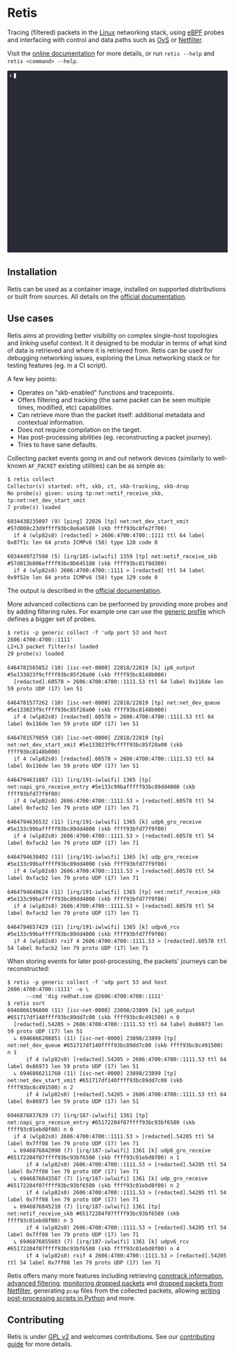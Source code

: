 # Retis

Tracing (filtered) packets in the [Linux](https://kernel.org) networking stack,
using [eBPF](https://ebpf.io) probes and interfacing with control and data paths
such as [OvS](https://www.openvswitch.org) or [Netfilter](https://netfilter.org).

Visit the [online documentation](https://retis.readthedocs.io) for more
details, or run `retis --help` and `retis <command> --help`.

![demo](demo.gif)

## Installation

Retis can be used as a container image, installed on supported distributions or
built from sources. All details on the [official
documentation](https://retis.readthedocs.io/en/stable/install/).

## Use cases

Retis aims at providing better visibility on complex single-host topologies and
linking useful context. It it designed to be modular in terms of what kind of
data is retrieved and where it is retrieved from. Retis can be used for
debugging networking issues, exploring the Linux networking stack or for testing
features (eg. in a CI script).

A few key points:

- Operates on "skb-enabled" functions and tracepoints.
- Offers filtering and tracking (the same packet can be seen multiple times,
  modified, etc) capabilities.
- Can retrieve more than the packet itself: additional metadata and contextual
  information.
- Does not require compilation on the target.
- Has post-processing abilities (eg. reconstructing a packet journey).
- Tries to have sane defaults.

Collecting packet events going in and out network devices (similarly to
well-known `AF_PACKET` existing utilities) can be as simple as:

```
$ retis collect
Collector(s) started: nft, skb, ct, skb-tracking, skb-drop
No probe(s) given: using tp:net:netif_receive_skb, tp:net:net_dev_start_xmit
7 probe(s) loaded

6034438235097 (9) [ping] 22026 [tp] net:net_dev_start_xmit #57d008c23d9ffff93bc8e6a6580 (skb ffff93bc8fe2f700)
  if 4 (wlp82s0) [redacted] > 2606:4700:4700::1111 ttl 64 label 0x87f1c len 64 proto ICMPv6 (58) type 128 code 0

6034449727598 (5) [irq/185-iwlwifi] 1359 [tp] net:netif_receive_skb #57d013b806effff93bc8b645180 (skb ffff93bc81f0d300)
  if 4 (wlp82s0) 2606:4700:4700::1111 > [redacted] ttl 54 label 0x9f52e len 64 proto ICMPv6 (58) type 129 code 0
```

The output is described in the [official
documentation](https://retis.readthedocs.io/en/stable/).

More advanced collections can be performed by providing more probes and by
adding filtering rules. For example one can use the [generic
profile](retis/profiles/generic.yaml) which defines a bigger set of probes.

```
$ retis -p generic collect -f 'udp port 53 and host 2606:4700:4700::1111'
L2+L3 packet filter(s) loaded
29 probe(s) loaded

6464781565852 (10) [isc-net-0000] 22818/22819 [k] ip6_output #5e133023f9cffff93bc85f28a00 (skb ffff93bc8148b000)
  [redacted].60578 > 2606:4700:4700::1111.53 ttl 64 label 0x116de len 59 proto UDP (17) len 51

6464781577262 (10) [isc-net-0000] 22818/22819 [tp] net:net_dev_queue #5e133023f9cffff93bc85f28a00 (skb ffff93bc8148b000)
  if 4 (wlp82s0) [redacted].60578 > 2606:4700:4700::1111.53 ttl 64 label 0x116de len 59 proto UDP (17) len 51

6464781579859 (10) [isc-net-0000] 22818/22819 [tp] net:net_dev_start_xmit #5e133023f9cffff93bc85f28a00 (skb ffff93bc8148b000)
  if 4 (wlp82s0) [redacted].60578 > 2606:4700:4700::1111.53 ttl 64 label 0x116de len 59 proto UDP (17) len 51

6464794631087 (11) [irq/191-iwlwifi] 1365 [tp] net:napi_gro_receive_entry #5e133c99bafffff93bc89dd4000 (skb ffff93bfd77f9f00)
  if 4 (wlp82s0) 2606:4700:4700::1111.53 > [redacted].60578 ttl 54 label 0xfacb2 len 79 proto UDP (17) len 71

6464794636532 (11) [irq/191-iwlwifi] 1365 [k] udp6_gro_receive #5e133c99bafffff93bc89dd4000 (skb ffff93bfd77f9f00)
  if 4 (wlp82s0) 2606:4700:4700::1111.53 > [redacted].60578 ttl 54 label 0xfacb2 len 79 proto UDP (17) len 71

6464794638402 (11) [irq/191-iwlwifi] 1365 [k] udp_gro_receive #5e133c99bafffff93bc89dd4000 (skb ffff93bfd77f9f00)
  if 4 (wlp82s0) 2606:4700:4700::1111.53 > [redacted].60578 ttl 54 label 0xfacb2 len 79 proto UDP (17) len 71

6464794640624 (11) [irq/191-iwlwifi] 1365 [tp] net:netif_receive_skb #5e133c99bafffff93bc89dd4000 (skb ffff93bfd77f9f00)
  if 4 (wlp82s0) 2606:4700:4700::1111.53 > [redacted].60578 ttl 54 label 0xfacb2 len 79 proto UDP (17) len 71

6464794657429 (11) [irq/191-iwlwifi] 1365 [k] udpv6_rcv #5e133c99bafffff93bc89dd4000 (skb ffff93bfd77f9f00)
  if 4 (wlp82s0) rxif 4 2606:4700:4700::1111.53 > [redacted].60578 ttl 54 label 0xfacb2 len 79 proto UDP (17) len 71
```

When storing events for later post-processing, the packets' journeys can be
reconstructed:

```
$ retis -p generic collect -f 'udp port 53 and host 2606:4700:4700::1111' -o \
      --cmd 'dig redhat.com @2606:4700:4700::1111'
$ retis sort
6946866196800 (11) [isc-net-0000] 23898/23899 [k] ip6_output #651717df140ffff93bc89dd7c00 (skb ffff93bc8c491500) n 0
  [redacted].54205 > 2606:4700:4700::1111.53 ttl 64 label 0x86973 len 59 proto UDP (17) len 51
  ↳ 6946866208851 (11) [isc-net-0000] 23898/23899 [tp] net:net_dev_queue #651717df140ffff93bc89dd7c00 (skb ffff93bc8c491500) n 1
      if 4 (wlp82s0) [redacted].54205 > 2606:4700:4700::1111.53 ttl 64 label 0x86973 len 59 proto UDP (17) len 51
  ↳ 6946866211760 (11) [isc-net-0000] 23898/23899 [tp] net:net_dev_start_xmit #651717df140ffff93bc89dd7c00 (skb ffff93bc8c491500) n 2
      if 4 (wlp82s0) [redacted].54205 > 2606:4700:4700::1111.53 ttl 64 label 0x86973 len 59 proto UDP (17) len 51

6946876837639 (7) [irq/187-iwlwifi] 1361 [tp] net:napi_gro_receive_entry #65172204f07ffff93bc93bf6580 (skb ffff93c01ebd8f00) n 0
  if 4 (wlp82s0) 2606:4700:4700::1111.53 > [redacted].54205 ttl 54 label 0x7ff08 len 79 proto UDP (17) len 71
  ↳ 6946876842090 (7) [irq/187-iwlwifi] 1361 [k] udp6_gro_receive #65172204f07ffff93bc93bf6580 (skb ffff93c01ebd8f00) n 1
      if 4 (wlp82s0) 2606:4700:4700::1111.53 > [redacted].54205 ttl 54 label 0x7ff08 len 79 proto UDP (17) len 71
  ↳ 6946876843587 (7) [irq/187-iwlwifi] 1361 [k] udp_gro_receive #65172204f07ffff93bc93bf6580 (skb ffff93c01ebd8f00) n 2
      if 4 (wlp82s0) 2606:4700:4700::1111.53 > [redacted].54205 ttl 54 label 0x7ff08 len 79 proto UDP (17) len 71
  ↳ 6946876845210 (7) [irq/187-iwlwifi] 1361 [tp] net:netif_receive_skb #65172204f07ffff93bc93bf6580 (skb ffff93c01ebd8f00) n 3
      if 4 (wlp82s0) 2606:4700:4700::1111.53 > [redacted].54205 ttl 54 label 0x7ff08 len 79 proto UDP (17) len 71
  ↳ 6946876855603 (7) [irq/187-iwlwifi] 1361 [k] udpv6_rcv #65172204f07ffff93bc93bf6580 (skb ffff93c01ebd8f00) n 4
      if 4 (wlp82s0) rxif 4 2606:4700:4700::1111.53 > [redacted].54205 ttl 54 label 0x7ff08 len 79 proto UDP (17) len 71
```

Retis offers many more features including retrieving [conntrack
information](https://retis.readthedocs.io/en/stable/modules/ct/), [advanced
filtering](https://retis.readthedocs.io/en/stable/filtering/), [monitoring
dropped packets](https://retis.readthedocs.io/en/stable/profiles/#dropmon) and
[dropped packets from Netfilter](https://retis.readthedocs.io/en/stable/profiles/#nft-dropmon),
generating `pcap` files from the collected packets, allowing [writing
post-processing scripts in Python](https://retis.readthedocs.io/en/stable/python/)
and more.

## Contributing

Retis is under [GPL v2](retis/LICENSE) and welcomes contributions. See our
[contributing guide](https://retis.readthedocs.io/en/stable/CONTRIBUTING/) for
more details.
